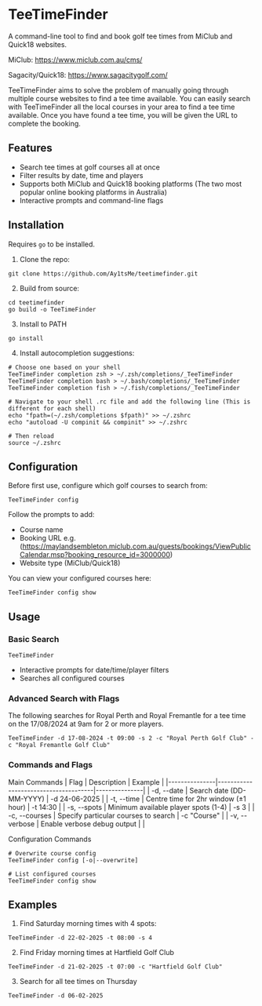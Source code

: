 # TeeTimeFinder

A command-line tool to find and book golf tee times from MiClub and Quick18 websites.

MiClub: https://www.miclub.com.au/cms/

Sagacity/Quick18: https://www.sagacitygolf.com/

TeeTimeFinder aims to solve the problem of manually going through multiple course websites to find a tee time available. You can easily search with TeeTimeFinder all the local courses in your area to find a tee time available. Once you have found a tee time, you will be given the URL to complete the booking.

## Features
- Search tee times at golf courses all at once
- Filter results by date, time and players
- Supports both MiClub and Quick18 booking platforms (The two most popular online booking platforms in Australia)
- Interactive prompts and command-line flags 

## Installation
Requires `go` to be installed.

1. Clone the repo:

``` shell
git clone https://github.com/Ay1tsMe/teetimefinder.git
```

2. Build from source:

``` shell
cd teetimefinder
go build -o TeeTimeFinder
```

3. Install to PATH

``` shell
go install
```

4. Install autocompletion suggestions:

``` shell
# Choose one based on your shell
TeeTimeFinder completion zsh > ~/.zsh/completions/_TeeTimeFinder
TeeTimeFinder completion bash > ~/.bash/completions/_TeeTimeFinder
TeeTimeFinder completion fish > ~/.fish/completions/_TeeTimeFinder

# Navigate to your shell .rc file and add the following line (This is different for each shell)
echo "fpath=(~/.zsh/completions $fpath)" >> ~/.zshrc
echo "autoload -U compinit && compinit" >> ~/.zshrc

# Then reload
source ~/.zshrc
```

## Configuration
Before first use, configure which golf courses to search from:

``` shell
TeeTimeFinder config
```
Follow the prompts to add:
- Course name
- Booking URL e.g. (https://maylandsembleton.miclub.com.au/guests/bookings/ViewPublicCalendar.msp?booking_resource_id=3000000) 
- Website type (MiClub/Quick18)

You can view your configured courses here:

``` shell
TeeTimeFinder config show
```

## Usage

### Basic Search

``` shell
TeeTimeFinder
```
- Interactive prompts for date/time/player filters
- Searches all configured courses

### Advanced Search with Flags

The following searches for Royal Perth and Royal Fremantle for a tee time on the 17/08/2024 at 9am for 2 or more players.

``` shell
TeeTimeFinder -d 17-08-2024 -t 09:00 -s 2 -c "Royal Perth Golf Club" -c "Royal Fremantle Golf Club"
```

### Commands and Flags
Main Commands
| Flag          | Description                          | Example       |
|---------------|--------------------------------------|---------------|
| -d, --date    | Search date (DD-MM-YYYY)             | -d 24-06-2025 |
| -t, --time    | Centre time for 2hr window (±1 hour) | -t 14:30      |
| -s, --spots   | Minimum available player spots (1-4) | -s 3          |
| -c, --courses | Specify particular courses to search | -c "Course"   |
| -v, --verbose | Enable verbose debug output          |               |

Configuration Commands

``` shell
# Overwrite course config
TeeTimeFinder config [-o|--overwrite]

# List configured courses
TeeTimeFinder config show
```

## Examples
1. Find Saturday morning times with 4 spots:

``` shell
TeeTimeFinder -d 22-02-2025 -t 08:00 -s 4
```

2. Find Friday morning times at Hartfield Golf Club

``` shell
TeeTimeFinder -d 21-02-2025 -t 07:00 -c "Hartfield Golf Club"
```

3. Search for all tee times on Thursday

``` shell
TeeTimeFinder -d 06-02-2025
```
